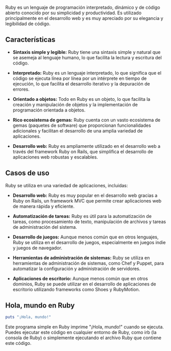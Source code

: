 Ruby es un lenguaje de programación interpretado, dinámico y de código abierto conocido por su simplicidad y productividad. Es utilizado principalmente en el desarrollo web y es muy apreciado por su elegancia y legibilidad de código.

## Características

- **Sintaxis simple y legible:** Ruby tiene una sintaxis simple y natural que se asemeja al lenguaje humano, lo que facilita la lectura y escritura del código.

- **Interpretado:** Ruby es un lenguaje interpretado, lo que significa que el código se ejecuta línea por línea por un intérprete en tiempo de ejecución, lo que facilita el desarrollo iterativo y la depuración de errores.

- **Orientado a objetos:** Todo en Ruby es un objeto, lo que facilita la creación y manipulación de objetos y la implementación de programación orientada a objetos.

- **Rico ecosistema de gemas:** Ruby cuenta con un vasto ecosistema de gemas (paquetes de software) que proporcionan funcionalidades adicionales y facilitan el desarrollo de una amplia variedad de aplicaciones.

- **Desarrollo web:** Ruby es ampliamente utilizado en el desarrollo web a través del framework Ruby on Rails, que simplifica el desarrollo de aplicaciones web robustas y escalables.

## Casos de uso

Ruby se utiliza en una variedad de aplicaciones, incluidas:

- **Desarrollo web:** Ruby es muy popular en el desarrollo web gracias a Ruby on Rails, un framework MVC que permite crear aplicaciones web de manera rápida y eficiente.

- **Automatización de tareas:** Ruby es útil para la automatización de tareas, como procesamiento de texto, manipulación de archivos y tareas de administración del sistema.

- **Desarrollo de juegos:** Aunque menos común que en otros lenguajes, Ruby se utiliza en el desarrollo de juegos, especialmente en juegos indie y juegos de navegador.

- **Herramientas de administración de sistemas:** Ruby se utiliza en herramientas de administración de sistemas, como Chef y Puppet, para automatizar la configuración y administración de servidores.

- **Aplicaciones de escritorio:** Aunque menos común que en otros dominios, Ruby se puede utilizar en el desarrollo de aplicaciones de escritorio utilizando frameworks como Shoes y RubyMotion.

## Hola, mundo en Ruby

```ruby
puts "¡Hola, mundo!"
```

Este programa simple en Ruby imprime "¡Hola, mundo!" cuando se ejecuta. Puedes ejecutar este código en cualquier entorno de Ruby, como irb (la consola de Ruby) o simplemente ejecutando el archivo Ruby que contiene este código.